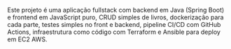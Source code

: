 <!-- Use this file to provide workspace-specific custom instructions to Copilot. For more details, visit https://code.visualstudio.com/docs/copilot/copilot-customization#_use-a-githubcopilotinstructionsmd-file -->

Este projeto é uma aplicação fullstack com backend em Java (Spring Boot) e frontend em JavaScript puro, CRUD simples de livros, dockerização para cada parte, testes simples no front e backend, pipeline CI/CD com GitHub Actions, infraestrutura como código com Terraform e Ansible para deploy em EC2 AWS.
